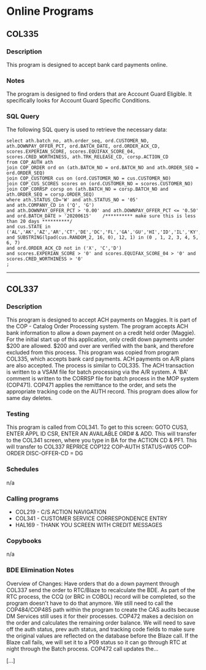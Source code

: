 # Online Programs

## **COL335**

### Description
This program is designed to accept bank card payments online.

### Notes
The program is designed to find orders that are Account Guard Eligible. It specifically looks for Account Guard Specific Conditions.

### SQL Query
The following SQL query is used to retrieve the necessary data:

```
select ath.batch_no, ath.order_seq, ord.CUSTOMER_NO, ath.DOWNPAY_OFFER_PCT, ord.BATCH_DATE, ord.ORDER_ACK_CD, scores.EXPERIAN_SCORE, scores.EQUIFAX_SCORE_04, scores.CRED_WORTHINESS, ath.TRK_RELEASE_CD, corsp.ACTION_CD
from COP_AUTH ath
join COP_ORDER ord on (ath.BATCH_NO = ord.BATCH_NO and ath.ORDER_SEQ = ord.ORDER_SEQ)
join COP_CUSTOMER cus on (ord.CUSTOMER_NO = cus.CUSTOMER_NO)
join COP_CUS_SCORES scores on (ord.CUSTOMER_NO = scores.CUSTOMER_NO)
join COP_CORRSP corsp on (ath.BATCH_NO = corsp.BATCH_NO and ath.ORDER_SEQ = corsp.ORDER_SEQ)
where ath.STATUS_CD='W' and ath.STATUS_NO = '05'
and ath.COMPANY_CD in ('Q', 'G')
and ath.DOWNPAY_OFFER_PCT > '0.00' and ath.DOWNPAY_OFFER_PCT <= '0.50'
and ord.BATCH_DATE > '20200615'    /********** make sure this is less than 20 days **********/
and cus.STATE in ('AL','AK','AZ','AR','CT','DE','DC','FL','GA','GU','HI','ID','IL','KY','MI','MN','MS','MO','MT','NV','NH','NJ','NM','ND','OK','OR','RI','SD','TN','TX','VT','VI','WV')
and SUBSTRING(lpad(cus.RANDOM_2, 16, 0), 12, 1) in (0 , 1, 2, 3, 4, 5, 6, 7)
and ord.ORDER_ACK_CD not in ('X', 'C','D')
and scores.EXPERIAN_SCORE > '0' and scores.EQUIFAX_SCORE_04 > '0' and scores.CRED_WORTHINESS > '0'
;
```

---

## **COL337**

### Description
This program is designed to accept ACH payments on Maggies. It is part of the COP - Catalog Order Processing system. The program accepts ACH bank information to allow a down payment on a credit held order (Maggie). For the initial start up of this application, only credit down payments under $200 are allowed. $200 and over are verified with the bank, and therefore excluded from this process. This program was copied from program COL335, which accepts bank card payments. ACH payments on A/R plans are also accepted. The process is similar to COL335. The ACH transaction is written to a VSAM file for batch processing via the A/R system. A 'BA' comment is written to the CORRSP file for batch process in the MOP system (COP471). COP471 applies the remittance to the order, and sets the appropriate tracking code on the AUTH record. This program does allow for same day deletes.

### Testing
This program is called from COL341. To get to this screen: GOTO CUS3, ENTER APPL ID CSR, ENTER AN AVAILABLE ORD# & ADD. This will transfer to the COL341 screen, where you type in BA for the ACTION CD & PF1. This will transfer to COL337  REPRICE COP122 COP-AUTH STATUS=W05 COP-ORDER DISC-OFFER-CD = DG

### Schedules
n/a

### Calling programs
- COL219 - C/S ACTION NAVIGATION
- COL341 - CUSTOMER SERVICE CORRESPONDENCE ENTRY
- HAL169 - THANK YOU SCREEN WITH CREDIT MESSAGES

### Copybooks
n/a

### BDE Elimination Notes
Overview of Changes: Have orders that do a down payment through COL337 send the order to RTC/Blaze to recalculate the BDE. As part of the RTC process, the CCQ (or BRC in COBOL) record will be completed, so the program doesn't have to do that anymore. We still need to call the COP484/COP485 path within the program to create the CAS audits because DM Services still uses it for their processes. COP472 makes a decision on the order and calculates the remaining order balance. We will need to save off the auth status, prev auth status, and tracking code fields to make sure the original values are reflected on the database before the Blaze call. If the Blaze call fails, we will set it to a P09 status so it can go through RTC at night through the Batch process. COP472 call updates the...

[...]